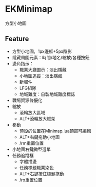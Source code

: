 # EKMinimap

方型小地圖

## Feature

* 方型小地圖，1px邊框+5px陰影  
* 隱藏周圍元素：時間/地名/縮放/各種按鈕  
* 邊角指示：  
  * 職業大廳圖示：淡出隱藏  
  * 小地圖追蹤：淡出隱藏  
  * 新郵件  
  * LFG組隊  
  * 地城難度：自製地城難度標誌  
* 戰場資源條優化  
* 縮放  
  * 滾輪放大區域  
  * ALT+滾輪放大框架  
* 移動  
  * 預設的位置在Minimap.lua頂部可編輯  
  * ALT+右鍵拖動小地圖  
  * /rm重置位置  
* 小地圖右鍵微型選單  
* 任務追蹤框  
  * 字體描邊  
  * 任務標題職業染色  
  * ALT+右鍵按住標題拖動  
  * /ro重置位置  
